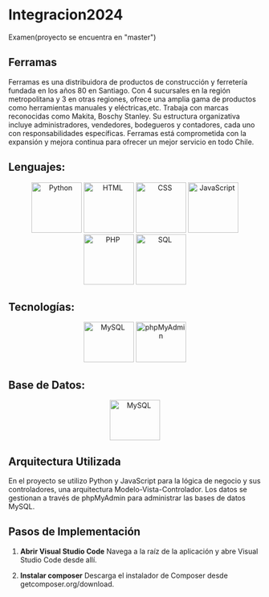 # Integracion2024
Examen(proyecto se encuentra en "master")

## Ferramas

Ferramas es una distribuidora de productos de construcción y ferretería fundada en los años 80 en Santiago. 
Con 4 sucursales en la región metropolitana y 3 en otras regiones, ofrece una amplia gama de productos como herramientas manuales y eléctricas,etc. 
Trabaja con marcas reconocidas como Makita, Boschy Stanley. Su estructura organizativa incluye administradores, vendedores, bodegueros y contadores, cada uno con responsabilidades específicas. 
Ferramas está comprometida con la expansión y mejora continua para ofrecer un mejor servicio en todo Chile.



## Lenguajes:
<p align="center">
  <img src="https://upload.wikimedia.org/wikipedia/commons/c/c3/Python-logo-notext.svg" alt="Python" width="100" height="100">
  <img src="https://upload.wikimedia.org/wikipedia/commons/6/61/HTML5_logo_and_wordmark.svg" alt="HTML" width="100" height="100">
  <img src="https://upload.wikimedia.org/wikipedia/commons/d/d5/CSS3_logo_and_wordmark.svg" alt="CSS" width="100" height="100">
  <img src="https://upload.wikimedia.org/wikipedia/commons/6/6a/JavaScript-logo.png" alt="JavaScript" width="100" height="100">
  <img src="https://upload.wikimedia.org/wikipedia/commons/2/27/PHP-logo.svg" alt="PHP" width="100" height="100">
  <img src="https://www.bigbaydata.com/wp-content/uploads/2022/11/sql_ejercicios.png" alt="SQL" width="100" height="100">
</p>


## Tecnologías:
<p align="center">
  <img src="https://upload.wikimedia.org/wikipedia/labs/8/8e/Mysql_logo.png?20080127184102" alt="MySQL" width="100" height="80">
  <img src="https://upload.wikimedia.org/wikipedia/commons/thumb/4/4f/PhpMyAdmin_logo.svg/800px-PhpMyAdmin_logo.svg.png" alt="phpMyAdmin" width="100" height="80">
</p>

## Base de Datos:
<p align="center">
  <img src="https://upload.wikimedia.org/wikipedia/labs/8/8e/Mysql_logo.png?20080127184102" alt="MySQL" width="100" height="80">
</p>

## Arquitectura Utilizada
En el proyecto se utilizo Python y JavaScript para la lógica de negocio y sus controladores, una arquitectura Modelo-Vista-Controlador. 
Los datos se gestionan a través de phpMyAdmin para administrar las bases de datos MySQL.

## Pasos de Implementación
1. **Abrir Visual Studio Code**
   Navega a la raíz de la aplicación y abre Visual Studio Code desde allí.

2. **Instalar composer**
   Descarga el instalador de Composer desde getcomposer.org/download.
